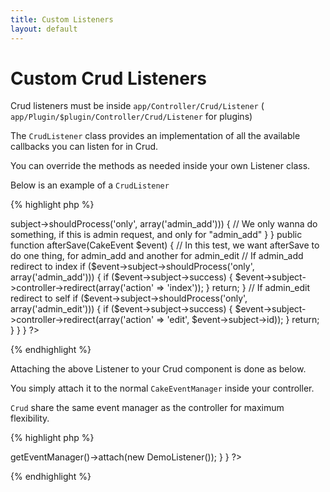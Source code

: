 ```yaml
---
title: Custom Listeners
layout: default
---
```


# Custom Crud Listeners

Crud listeners must be inside `app/Controller/Crud/Listener` (
`app/Plugin/$plugin/Controller/Crud/Listener` for plugins)

The `CrudListener` class provides an implementation of all the available callbacks you can listen
for in Crud.

You can override the methods as needed inside your own Listener class.

Below is an example of a `CrudListener`

{% highlight php %}
<?php
App::uses('CrudListener', 'Crud.Controller/Crud');

class DemoListener extends CrudListener {

  public function beforeRender(CakeEvent $event) {
    // Check about this is admin, and about this function should be process for this action
    if ($event->subject->shouldProcess('only', array('admin_add'))) {
      // We only wanna do something, if this is admin request, and only for "admin_add"
    }
  }

  public function afterSave(CakeEvent $event) {
    // In this test, we want afterSave to do one thing, for admin_add and another for admin_edit
    // If admin_add redirect to index
    if ($event->subject->shouldProcess('only', array('admin_add'))) {
      if ($event->subject->success) {
        $event->subject->controller->redirect(array('action' => 'index'));
      }

      return;
    }

    // If admin_edit redirect to self
    if ($event->subject->shouldProcess('only', array('admin_edit'))) {
      if ($event->subject->success) {
        $event->subject->controller->redirect(array('action' => 'edit', $event->subject->id));
      }

      return;
    }
  }

}
?>
{% endhighlight %}

Attaching the above Listener to your Crud component is done as below.

You simply attach it to the normal `CakeEventManager` inside your controller.

`Crud` share the same event manager as the controller for maximum flexibility.

{% highlight php %}
<?php
App::uses('DemoListener', 'Controller/Crud/Listener');

class DemoController extends AppController {

  public function beforeFilter() {
    $this->getEventManager()->attach(new DemoListener());
  }

}
?>
{% endhighlight %}
